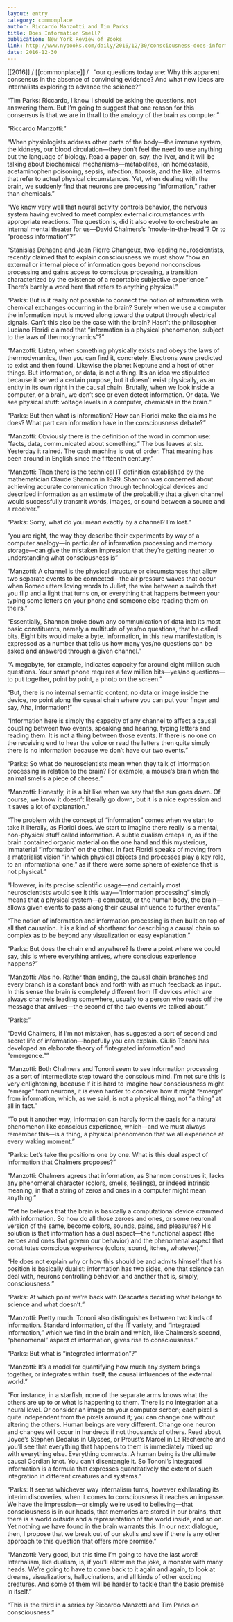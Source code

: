 ```yaml
---
layout: entry
category: commonplace
author: Riccardo Manzotti and Tim Parks
title: Does Information Smell?
publication: New York Review of Books
link: http://www.nybooks.com/daily/2016/12/30/consciousness-does-information-smell/
date: 2016-12-30
---
```


[[2016]] / [[commonplace]] / 
 
“our questions today are: Why this apparent consensus in the absence of convincing evidence? And what new ideas are internalists exploring to advance the science?”

“Tim Parks: Riccardo, I know I should be asking the questions, not answering them. But I’m going to suggest that one reason for this consensus is that we are in thrall to the analogy of the brain as computer.”

“Riccardo Manzotti:”

“When physiologists address other parts of the body—the immune system, the kidneys, our blood circulation—they don’t feel the need to use anything but the language of biology. Read a paper on, say, the liver, and it will be talking about biochemical mechanisms—metabolites, ion homeo­stasis, acetaminophen poisoning, sepsis, infection, fibrosis, and the like, all terms that refer to actual physical circumstances. Yet, when dealing with the brain, we suddenly find that neurons are processing “information,” rather than chemicals.”

“We know very well that neural activity controls behavior, the nervous system having evolved to meet complex external circumstances with appropriate reactions. The question is, did it also evolve to orchestrate an internal mental theater for us—David Chalmers’s “movie-in-the-head”? Or to “process information”?”

“Stanislas Dehaene and Jean Pierre Changeux, two leading neuroscientists, recently claimed that to explain consciousness we must show “how an external or internal piece of information goes beyond nonconscious processing and gains access to conscious processing, a transition characterized by the existence of a reportable subjective experience.” There’s barely a word here that refers to anything physical.”

“Parks: But is it really not possible to connect the notion of information with chemical exchanges occurring in the brain? Surely when we use a computer the information input is moved along toward the output through electrical signals. Can’t this also be the case with the brain? Hasn’t the philosopher Luciano Floridi claimed that “information is a physical phenomenon, subject to the laws of thermodynamics”?”

“Manzotti: Listen, when something physically exists and obeys the laws of thermodynamics, then you can find it, concretely. Electrons were predicted to exist and then found. Likewise the planet Neptune and a host of other things. But information, or data, is not a thing. It’s an idea we stipulated because it served a certain purpose, but it doesn’t exist physically, as an entity in its own right in the causal chain. Brutally, when we look inside a computer, or a brain, we don’t see or even detect information. Or data. We see physical stuff: voltage levels in a computer, chemicals in the brain.”

“Parks: But then what is information? How can Floridi make the claims he does? What part can information have in the consciousness debate?”

“Manzotti: Obviously there is the definition of the word in common use: “facts, data, communicated about something.” The bus leaves at six. Yesterday it rained. The cash machine is out of order. That meaning has been around in English since the fifteenth century.”

“Manzotti: Then there is the technical IT definition established by the mathematician Claude Shannon in 1949. Shannon was concerned about achieving accurate communication through technological devices and described information as an estimate of the probability that a given channel would successfully transmit words, images, or sound between a source and a receiver.”

“Parks: Sorry, what do you mean exactly by a channel? I’m lost.”

“you are right, the way they describe their experiments by way of a computer analogy—in particular of information processing and memory storage—can give the mistaken impression that they’re getting nearer to understanding what consciousness is”

“Manzotti: A channel is the physical structure or circumstances that allow two separate events to be connected—the air pressure waves that occur when Romeo utters loving words to Juliet, the wire between a switch that you flip and a light that turns on, or everything that happens between your typing some letters on your phone and someone else reading them on theirs.”

“Essentially, Shannon broke down any communication of data into its most basic constituents, namely a multitude of yes/no questions, that he called bits. Eight bits would make a byte. Information, in this new manifestation, is expressed as a number that tells us how many yes/no questions can be asked and answered through a given channel.”

“A megabyte, for example, indicates capacity for around eight million such questions. Your smart phone requires a few million bits—yes/no questions—to put together, point by point, a photo on the screen.”

“But, there is no internal semantic content, no data or image inside the device, no point along the causal chain where you can put your finger and say, Aha, information!”

“Information here is simply the capacity of any channel to affect a causal coupling between two events, speaking and hearing, typing letters and reading them. It is not a thing between those events. If there is no one on the receiving end to hear the voice or read the letters then quite simply there is no information because we don’t have our two events.”

“Parks: So what do neuroscientists mean when they talk of information processing in relation to the brain? For example, a mouse’s brain when the animal smells a piece of cheese.”

“Manzotti: Honestly, it is a bit like when we say that the sun goes down. Of course, we know it doesn’t literally go down, but it is a nice expression and it saves a lot of explanation.”

“The problem with the concept of “information” comes when we start to take it literally, as Floridi does. We start to imagine there really is a mental, non-physical stuff called information. A subtle dualism creeps in, as if the brain contained organic material on the one hand and this mysterious, immaterial “information” on the other. In fact Floridi speaks of moving from a materialist vision “in which physical objects and processes play a key role, to an informational one,” as if there were some sphere of existence that is not physical.”

“However, in its precise scientific usage—and certainly most neuroscientists would see it this way—“information processing” simply means that a physical system—a computer, or the human body, the brain—allows given events to pass along their causal influence to further events.”

“The notion of information and information processing is then built on top of all that causation. It is a kind of shorthand for describing a causal chain so complex as to be beyond any visualization or easy explanation.”

“Parks: But does the chain end anywhere? Is there a point where we could say, this is where everything arrives, where conscious experience happens?”

“Manzotti: Alas no. Rather than ending, the causal chain branches and every branch is a constant back and forth with as much feedback as input. In this sense the brain is completely different from IT devices which are always channels leading somewhere, usually to a person who reads off the message that arrives—the second of the two events we talked about.”

“Parks:”

“David Chalmers, if I’m not mistaken, has suggested a sort of second and secret life of information—hopefully you can explain. Giulio Tononi has developed an elaborate theory of “integrated information” and “emergence.””

“Manzotti: Both Chalmers and Tononi seem to see information processing as a sort of intermediate step toward the conscious mind. I’m not sure this is very enlightening, because if it is hard to imagine how consciousness might “emerge” from neurons, it is even harder to conceive how it might “emerge” from information, which, as we said, is not a physical thing, not “a thing” at all in fact.”

“To put it another way, information can hardly form the basis for a natural phenomenon like conscious experience, which—and we must always remember this—is a thing, a physical phenomenon that we all experience at every waking moment.”

“Parks: Let’s take the positions one by one. What is this dual aspect of information that Chalmers proposes?”

“Manzotti: Chalmers agrees that information, as Shannon construes it, lacks any phenomenal character (colors, smells, feelings), or indeed intrinsic meaning, in that a string of zeros and ones in a computer might mean anything.”

“Yet he believes that the brain is basically a computational device crammed with information. So how do all those zeroes and ones, or some neuronal version of the same, become colors, sounds, pains, and pleasures? His solution is that information has a dual aspect—the functional aspect (the zeroes and ones that govern our behavior) and the phenomenal aspect that constitutes conscious experience (colors, sound, itches, whatever).”

“He does not explain why or how this should be and admits himself that his position is basically dualist: information has two sides, one that science can deal with, neurons controlling behavior, and another that is, simply, consciousness.”

“Parks: At which point we’re back with Descartes deciding what belongs to science and what doesn’t.”

“Manzotti: Pretty much. Tononi also distinguishes between two kinds of information. Standard information, of the IT variety, and “integrated information,” which we find in the brain and which, like Chalmers’s second, “phenomenal” aspect of information, gives rise to consciousness.”

“Parks: But what is “integrated information”?”

“Manzotti: It’s a model for quantifying how much any system brings together, or integrates within itself, the causal influences of the external world.”

“For instance, in a starfish, none of the separate arms knows what the others are up to or what is happening to them. There is no integration at a neural level. Or consider an image on your computer screen; each pixel is quite independent from the pixels around it; you can change one without altering the others. Human beings are very different. Change one neuron and changes will occur in hundreds if not thousands of others. Read about Joyce’s Stephen Dedalus in Ulysses, or Proust’s Marcel in La Recherche and you’ll see that everything that happens to them is immediately mixed up with everything else. Everything connects. A human being is the ultimate causal Gordian knot. You can’t disentangle it. So Tononi’s integrated information is a formula that expresses quantitatively the extent of such integration in different creatures and systems.”

“Parks: It seems whichever way internalism turns, however exhilarating its interim discoveries, when it comes to consciousness it reaches an impasse. We have the impression—or simply we’re used to believing—that consciousness is in our heads, that memories are stored in our brains, that there is a world outside and a representation of the world inside, and so on. Yet nothing we have found in the brain warrants this. In our next dialogue, then, I propose that we break out of our skulls and see if there is any other approach to this question that offers more promise.”

“Manzotti: Very good, but this time I’m going to have the last word! Internalism, like dualism, is, if you’ll allow me the joke, a monster with many heads. We’re going to have to come back to it again and again, to look at dreams, visualizations, hallucinations, and all kinds of other exciting creatures. And some of them will be harder to tackle than the basic premise in itself.”

“This is the third in a series by Riccardo Manzotti and Tim Parks on consciousness.”
